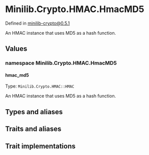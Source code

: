 # Minilib.Crypto.HMAC.HmacMD5

Defined in minilib-crypto@0.5.1

An HMAC instance that uses MD5 as a hash function.

## Values

### namespace Minilib.Crypto.HMAC.HmacMD5

#### hmac_md5

Type: `Minilib.Crypto.HMAC::HMAC`

An HMAC instance that uses MD5 as a hash function.

## Types and aliases

## Traits and aliases

## Trait implementations